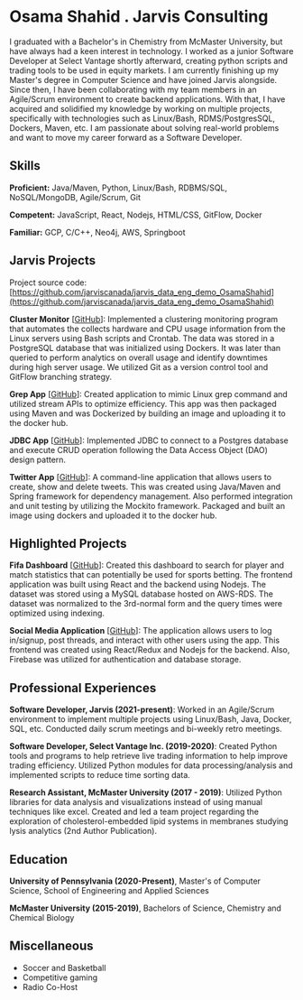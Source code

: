 # Osama Shahid . Jarvis Consulting

I graduated with a Bachelor's in Chemistry from McMaster University, but have always had a keen interest in technology. I worked as a junior Software Developer at Select Vantage shortly afterward, creating python scripts and trading tools to be used in equity markets. I am currently finishing up my Master's degree in Computer Science and have joined Jarvis alongside. Since then, I have been collaborating with my team members in an Agile/Scrum environment to create backend applications. With that, I have acquired and solidified my knowledge by working on multiple projects, specifically with technologies such as Linux/Bash, RDMS/PostgresSQL, Dockers, Maven, etc. I am passionate about solving real-world problems and want to move my career forward as a Software Developer.

## Skills

**Proficient:** Java/Maven, Python, Linux/Bash, RDBMS/SQL, NoSQL/MongoDB, Agile/Scrum, Git

**Competent:** JavaScript, React, Nodejs, HTML/CSS, GitFlow, Docker

**Familiar:** GCP, C/C++, Neo4j, AWS, Springboot

## Jarvis Projects

Project source code: [https://github.com/jarviscanada/jarvis_data_eng_demo_OsamaShahid](https://github.com/jarviscanada/jarvis_data_eng_demo_OsamaShahid)


**Cluster Monitor** [[GitHub](https://github.com/jarviscanada/jarvis_data_eng_demo_OsamaShahid/tree/master/linux_sql)]: Implemented a clustering monitoring program that automates the collects hardware and CPU usage information from the Linux servers using Bash scripts and Crontab. The data was stored in a PostgreSQL database that was initialized using Dockers. It was later than queried to perform analytics on overall usage and identify downtimes during high server usage. We utilized Git as a version control tool and GitFlow branching strategy.

**Grep App** [[GitHub](https://github.com/jarviscanada/jarvis_data_eng_demo_OsamaShahid/tree/master/core_java)]: Created application to mimic Linux grep command and utilized stream APIs to optimize efficiency. This app was then packaged using Maven and was Dockerized by building an image and uploading it to the docker hub.

**JDBC App** [[GitHub](https://github.com/jarviscanada/jarvis_data_eng_demo_OsamaShahid/tree/master/core_java)]: Implemented JDBC to connect to a Postgres database and execute CRUD operation following the Data Access Object (DAO) design pattern.

**Twitter App** [[GitHub](https://github.com/jarviscanada/jarvis_data_eng_demo_OsamaShahid/tree/master/core_java)]: A command-line application that allows users to create, show and delete tweets. This was created using Java/Maven and Spring framework for dependency management. Also performed integration and unit testing by utilizing the Mockito framework. Packaged and built an image using dockers and uploaded it to the docker hub.


## Highlighted Projects
**Fifa Dashboard** [[GitHub](https://github.com/smosma252)]: Created this dashboard to search for player and match statistics that can potentially be used for sports betting. The frontend application was built using React and the backend using Nodejs. The dataset was stored using a MySQL database hosted on AWS-RDS. The dataset was normalized to the 3rd-normal form and the query times were optimized using indexing.

**Social Media Application** [[GitHub](https://github.com/smosma252)]: The application allows users to log in/signup, post threads, and interact with other users using the app. This frontend was created using React/Redux and Nodejs for the backend. Also, Firebase was utilized for authentication and database storage.


## Professional Experiences

**Software Developer, Jarvis (2021-present)**: Worked in an Agile/Scrum environment to implement multiple projects using Linux/Bash, Java, Docker, SQL, etc. Conducted daily scrum meetings and bi-weekly retro meetings.

**Software Developer, Select Vantage Inc. (2019-2020)**:  Created Python tools and programs to help retrieve live trading information to help improve trading efficiency. Utilized Python modules for data processing/analysis and implemented scripts to reduce time sorting data.

**Research Assistant, McMaster University (2017 - 2019)**: Utilized Python libraries for data analysis and visualizations instead of using manual techniques like excel. Created and led a team project regarding the exploration of cholesterol-embedded lipid systems in membranes studying lysis analytics (2nd Author Publication).


## Education
**University of Pennsylvania (2020-Present)**, Master's of Computer Science, School of Engineering and Applied Sciences

**McMaster University (2015-2019)**, Bachelors of Science, Chemistry and Chemical Biology


## Miscellaneous
- Soccer and Basketball
- Competitive gaming
- Radio Co-Host